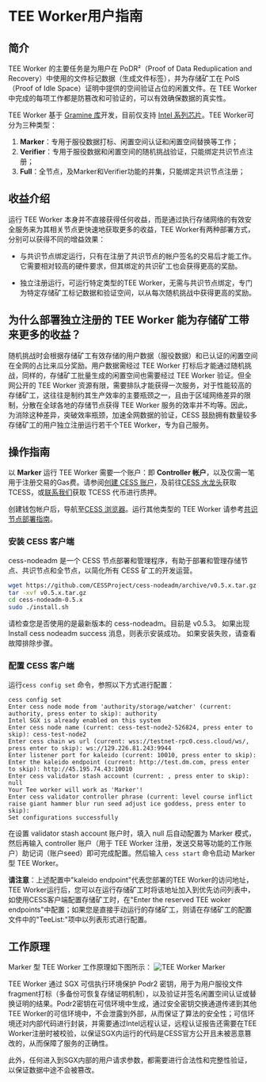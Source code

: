 # TEE Worker用户指南

## 简介

TEE Worker 的主要任务是为用户在 PoDR²（Proof of Data Reduplication and Recovery）中使用的文件标记数据（生成文件标签），并为存储矿工在 PoIS（Proof of Idle Space）证明中提供的空间验证占位的闲置文件。在 TEE Worker 中完成的每项工作都是防篡改和可验证的，可以有效确保数据的真实性。

TEE Worker 基于 [Gramine 库](https://gramineproject.io/)开发，目前仅支持 [Intel 系列芯片](https://www.intel.com/content/www/us/en/developer/articles/tool/intel-trusted-execution-technology.html)。TEE Worker可分为三种类型：

1. **Marker**：专用于服役数据打标、闲置空间认证和闲置空间替换等工作；
2. **Verifier**：专用于服役数据和闲置空间的随机挑战验证，只能绑定共识节点注册；
3. **Full**：全节点，及Marker和Verifier功能的并集，只能绑定共识节点注册；

## 收益介绍

运行 TEE Worker 本身并不直接获得任何收益，而是通过执行存储网络的有效安全服务来为其相关节点更快速地获取更多的收益，TEE Worker有两种部署方式，分别可以获得不同的增益效果：

- 与共识节点绑定运行，只有在注册了共识节点的帐户签名的交易后才能工作。它需要相对较高的硬件要求，但其绑定的共识矿工也会获得更高的奖励。

- 独立注册运行，可运行特定类型的TEE Worker，无需与共识节点绑定，专门为特定存储矿工标记数据和验证空间，以从每次随机挑战中获得更高的奖励。

## 为什么部署独立注册的 TEE Worker 能为存储矿工带来更多的收益？

随机挑战时会根据存储矿工有效存储的用户数据（服役数据）和已认证的闲置空间在全网的占比来瓜分奖励。用户数据需经过 TEE Worker 打标后才能通过随机挑战，同样的，存储矿工批量生成的闲置空间也需要经过 TEE Worker 验证。但全网公开的 TEE Worker 资源有限，需要排队才能获得一次服务，对于性能较高的存储矿工，这往往是制约其生产效率的主要瓶颈之一，且由于区域网络差异的限制，分散在全球各地的存储节点获得 TEE Worker 服务的效率并不均等。因此，为消除这种差异，突破效率瓶颈，加速全网数据的验证，CESS 鼓励拥有数量较多存储矿工的用户独立注册运行若干个TEE Worker，专为自己服务。

## 操作指南

以 **Marker** 运行 TEE Worker 需要一个账户：即 **Controller 帐户**，以及仅需一笔用于注册交易的Gas费。请参阅[创建 CESS 账户](../community/cess-account.md)，及前往[CESS 水龙头](https://cess.cloud/faucet.html)获取 TCESS，或[联系我们](../introduction/contact.md)获取 TCESS 代币进行质押。

创建钱包帐户后，导航至[CESS 浏览器](https://polkadot.js.org/apps/?rpc=wss%3A%2F%2Ftestnet-rpc0.cess.cloud%2Fws%2F#/explorer)。运行其他类型的 TEE Worker 请参考[共识节点部署指南](../consensus-miner/running.md)。

### 安装 CESS 客户端

cess-nodeadm 是一个 CESS 节点部署和管理程序，有助于部署和管理存储节点、共识节点和全节点，以简化所有 CESS 矿工的开发运营。

```bash
wget https://github.com/CESSProject/cess-nodeadm/archive/v0.5.x.tar.gz
tar -xvf v0.5.x.tar.gz
cd cess-nodeadm-0.5.x
sudo ./install.sh
```

请检查您是否使用的是最新版本的 cess-nodeadm。目前是 v0.5.3。
如果出现 Install cess nodeadm success 消息，则表示安装成功。
如果安装失败，请查看故障排除步骤。

### 配置 CESS 客户端

运行`cess config set` 命令，参照以下方式进行配置：

```shell
cess config set
Enter cess node mode from 'authority/storage/watcher' (current: authority, press enter to skip): authority
Intel SGX is already enabled on this system
Enter cess node name (current: cess-test-node2-526824, press enter to skip): cess-test-node2
Enter cess chain ws url (current: wss://testnet-rpc0.cess.cloud/ws/, press enter to skip): ws://129.226.81.243:9944
Enter listener port for kaleido (current: 10010, press enter to skip): 
Enter the kaleido endpoint (current: http://test.dm.com, press enter to skip): http://45.195.74.43:10010
Enter cess validator stash account (current: , press enter to skip): null
Your Tee worker will work as 'Marker'!
Enter cess validator controller phrase (current: level course inflict raise giant hammer blur run seed adjust ice goddess, press enter to skip): 
Set configurations successfully
```

在设置 validator stash account 账户时，填入 null 后自动配置为 Marker 模式，然后再输入 controller 账户（用于 TEE Worker 注册，发送交易等功能的工作账户）助记词（账户seed）即可完成配置。然后输入 `cess start` 命令启动 Marker 型 TEE Worker。

**请注意**：上述配置中"kaleido endpoint"代表您部署的TEE Worker的访问地址，TEE Worker运行后，您可以在运行存储矿工时将该地址加入到优先访问列表中，如使用CESS客户端配置存储矿工时，在"Enter the reserved TEE woker endpoints"中配置；如果您是直接手动运行的存储矿工，则请在存储矿工的配置文件中的"TeeList:"项中以列表形式进行配置。

## 工作原理

Marker 型 TEE Worker 工作原理如下图所示：
![TEE Worker Marker](https://github.com/CESSProject/doc-v2-cn/assets/121914086/d1ed3e61-621c-4164-8353-5fca1f630e06)

TEE Worker 通过 SGX 可信执行环境保护 Podr2 密钥，用于为用户服役文件fragment打标（多备份可恢复存储证明机制），以及验证并签名闲置空间认证或替换证明的结果。Podr2密钥在可信环境中生成，通过安全密钥交换通道传递到其他TEE Worker的可信环境中，不会泄露到外部，从而保证了算法的安全性；可信环境还对内部代码进行封装，并需要通过Intel远程认证，远程认证报告还需要在TEE Worker注册时被校验，以保证SGX内运行的代码是CESS官方公开且未被恶意篡改的，从而保障了服务的正确性。

此外，任何进入到SGX内部的用户请求参数，都需要进行合法性和完整性验证，以保证数据中途不会被篡改。
